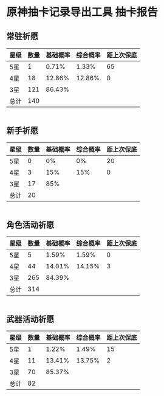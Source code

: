 <div id="app" class="markdown-body" style="margin: auto;"><h1 style="margin: 0px 2rem;">原神抽卡记录导出工具 抽卡报告</h1> <div style="display: inline-table; margin: 0px 2rem;"><h2> 常驻祈愿 </h2> <table><thead><tr><th>星级</th> <th>数量</th> <th>基础概率</th> <th>综合概率</th> <th>距上次保底</th></tr></thead> <tbody><tr><td style="cursor: help;">5星</td> <td title="天空之傲 1
" style="cursor: help;">1</td> <td>0.71%</td> <td>1.33%</td> <td>65</td></tr> <tr><td style="cursor: help;">4星</td> <td title="安柏 2
祭礼残章 2
流浪乐章 1
雷泽 1
祭礼弓 2
丽莎 1
重云 2
绝弦 1
芭芭拉 1
西风剑 1
菲谢尔 1
凝光 1
祭礼剑 1
诺艾尔 1
" style="cursor: help;">18</td> <td>12.86%</td> <td>12.86%</td> <td>0</td></tr> <tr><td style="cursor: help;">3星</td> <td title="沐浴龙血的剑 9
神射手之誓 5
冷刃 16
黎明神剑 9
鸦羽弓 12
弹弓 14
以理服人 9
黑缨枪 8
飞天御剑 7
魔导绪论 6
翡玉法球 7
讨龙英杰谭 10
铁影阔剑 9
" style="cursor: help;">121</td> <td>86.43%</td> <td>&nbsp;</td> <td>&nbsp;</td></tr> <tr><td>总计</td> <td title="3星武器 121
4星武器 8
5星武器 1
4星角色 10
5星角色 0
" style="cursor: help;">140</td> <td>&nbsp;</td> <td>&nbsp;</td> <td>&nbsp;</td></tr></tbody></table></div><div style="display: inline-table; margin: 0px 2rem;"><h2> 新手祈愿 </h2> <table><thead><tr><th>星级</th> <th>数量</th> <th>基础概率</th> <th>综合概率</th> <th>距上次保底</th></tr></thead> <tbody><tr><td style="cursor: help;">5星</td> <td title="" style="cursor: help;">0</td> <td>0%</td> <td>0%</td> <td>20</td></tr> <tr><td style="cursor: help;">4星</td> <td title="诺艾尔 1
香菱 1
砂糖 1
" style="cursor: help;">3</td> <td>15%</td> <td>15%</td> <td>0</td></tr> <tr><td style="cursor: help;">3星</td> <td title="以理服人 3
魔导绪论 2
鸦羽弓 1
黑缨枪 2
神射手之誓 3
讨龙英杰谭 1
翡玉法球 1
弹弓 1
飞天御剑 1
铁影阔剑 2
" style="cursor: help;">17</td> <td>85%</td> <td>&nbsp;</td> <td>&nbsp;</td></tr> <tr><td>总计</td> <td title="3星武器 17
4星武器 0
5星武器 0
4星角色 3
5星角色 0
" style="cursor: help;">20</td> <td>&nbsp;</td> <td>&nbsp;</td> <td>&nbsp;</td></tr></tbody></table></div><div style="display: inline-table; margin: 0px 2rem;"><h2> 角色活动祈愿 </h2> <table><thead><tr><th>星级</th> <th>数量</th> <th>基础概率</th> <th>综合概率</th> <th>距上次保底</th></tr></thead> <tbody><tr><td style="cursor: help;">5星</td> <td title="温迪 1
可莉 1
莫娜 1
甘雨 1
魈 1
" style="cursor: help;">5</td> <td>1.59%</td> <td>1.59%</td> <td>0</td></tr> <tr><td style="cursor: help;">4星</td> <td title="北斗 1
菲谢尔 3
流浪乐章 2
芭芭拉 2
祭礼弓 1
西风长枪 1
香菱 3
行秋 11
砂糖 2
西风大剑 3
绝弦 1
诺艾尔 4
迪奥娜 1
凝光 2
昭心 1
辛焱 1
重云 2
雷泽 1
雨裁 1
笛剑 1
" style="cursor: help;">44</td> <td>14.01%</td> <td>14.15%</td> <td>3</td></tr> <tr><td style="cursor: help;">3星</td> <td title="铁影阔剑 26
弹弓 25
黑缨枪 23
魔导绪论 15
神射手之誓 15
沐浴龙血的剑 27
黎明神剑 19
飞天御剑 23
讨龙英杰谭 13
翡玉法球 22
冷刃 13
以理服人 20
鸦羽弓 24
" style="cursor: help;">265</td> <td>84.39%</td> <td>&nbsp;</td> <td>&nbsp;</td></tr> <tr><td>总计</td> <td title="3星武器 265
4星武器 11
5星武器 0
4星角色 33
5星角色 5
" style="cursor: help;">314</td> <td>&nbsp;</td> <td>&nbsp;</td> <td>&nbsp;</td></tr></tbody></table></div><div style="display: inline-table; margin: 0px 2rem;"><h2> 武器活动祈愿 </h2> <table><thead><tr><th>星级</th> <th>数量</th> <th>基础概率</th> <th>综合概率</th> <th>距上次保底</th></tr></thead> <tbody><tr><td style="cursor: help;">5星</td> <td title="四风原典 1
" style="cursor: help;">1</td> <td>1.22%</td> <td>1.49%</td> <td>15</td></tr> <tr><td style="cursor: help;">4星</td> <td title="钟剑 3
祭礼剑 2
西风猎弓 2
迪奥娜 1
昭心 1
行秋 1
辛焱 1
" style="cursor: help;">11</td> <td>13.41%</td> <td>13.75%</td> <td>2</td></tr> <tr><td style="cursor: help;">3星</td> <td title="鸦羽弓 9
弹弓 6
魔导绪论 5
沐浴龙血的剑 8
铁影阔剑 6
冷刃 5
黎明神剑 4
黑缨枪 7
神射手之誓 7
翡玉法球 2
飞天御剑 4
讨龙英杰谭 3
以理服人 4
" style="cursor: help;">70</td> <td>85.37%</td> <td>&nbsp;</td> <td>&nbsp;</td></tr> <tr><td>总计</td> <td title="3星武器 70
4星武器 8
5星武器 1
4星角色 3
5星角色 0
" style="cursor: help;">82</td> <td>&nbsp;</td> <td>&nbsp;</td> <td>&nbsp;</td></tr></tbody></table></div></div>
